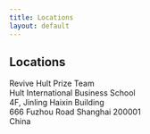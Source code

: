 ```yaml
---
title: Locations
layout: default
---
```

<h2>Locations</h2>
 
Revive Hult Prize Team  
Hult International Business School  
4F, Jinling Haixin Building  
666 Fuzhou Road Shanghai 200001  
China